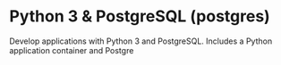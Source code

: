 
# Python 3 & PostgreSQL (postgres)

Develop applications with Python 3 and PostgreSQL. Includes a Python application container and Postgre